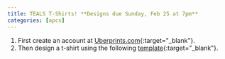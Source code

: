 ```yaml
---
title: TEALS T-Shirts! **Designs due Sunday, Feb 25 at 7pm**
categories: [apcs]
---
```

1. First create an account at [Uberprints.com](http://wwww.uberprints.com){:target="_blank"}.
2. Then design a t-shirt using the following [template](http://www.uberprints.com/designs/shared/735043/uqwrll3hdjh6dvnpb8p2){:target="_blank"}.

